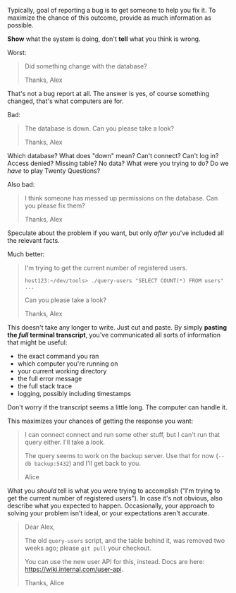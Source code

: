 Typically, goal of reporting a bug is to get someone to help you fix it.  To
maximize the chance of this outcome, provide as much information as possible.

**Show** what the system is doing, don't **tell** what you think is wrong.

Worst:

> Did something change with the database?
> 
> Thanks,
> Alex

That's not a bug report at all.  The answer is yes, of course something changed,
that's what computers are for.

Bad:

> The database is down.  Can you please take a look?
> 
> Thanks,
> Alex

Which database?  What does "down" mean?  Can't connect?  Can't log in?  Access
denied?  Missing table?  No data?  What were you trying to do?  Do we _have_ to
play Twenty Questions?

Also bad:

> I think someone has messed up permissions on the database.  Can you please fix
> them?
> 
> Thanks,
> Alex

Speculate about the problem if you want, but only _after_ you've included all
the relevant facts.

Much better:

> I'm trying to get the current number of registered users.
> 
> ```
> host123:~/dev/tools> ./query-users "SELECT COUNT(*) FROM users"
> ...
> ```
> 
> Can you please take a look?
> 
> Thanks,
> Alex

This doesn't take any longer to write.  Just cut and paste.  By simply
**pasting the _full_ terminal transcript**, you've communicated all sorts of
information that might be useful:
- the exact command you ran
- which computer you're running on
- your current working directory
- the full error message
- the full stack trace
- logging, possibly including timestamps

Don't worry if the transcript seems a little long.  The computer can handle it.

This maximizes your chances of getting the response you want:

> I can connect connect and run some other stuff, but I can't run that query
> either.  I'll take a look. 
> 
> The query seems to work on the backup server.  Use that for now
> (`--db backup:5432`) and I'll get back to you.
> 
> Alice

What you _should_ tell is what you were trying to accomplish ("I'm trying to get
the current number of registered users").  In case it's not obvious, also
describe what you expected to happen.  Occasionally, your approach to solving
your problem isn't ideal, or your expectations aren't accurate.

> Dear Alex,
> 
> The old `query-users` script, and the table behind it, was removed two weeks
> ago; please `git pull` your checkout.
> 
> You can use the new user API for this, instead.  Docs are here: 
> https://wiki.internal.com/user-api.
> 
> Thanks,
> Alice

